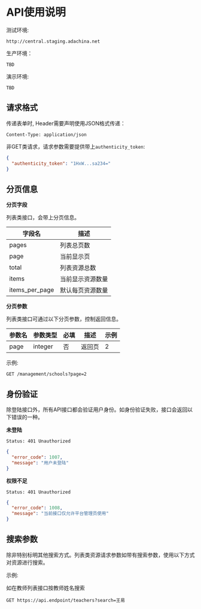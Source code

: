 # API使用说明

测试环境:
```
http://central.staging.adachina.net
```

生产环境：
```
TBD
```

演示环境:
```
TBD
```

## 请求格式

传递表单时, Header需要声明使用JSON格式传递：

```
Content-Type: application/json
```

非GET类请求，请求参数需要提供带上```authenticity_token```:

```json
{
  "authenticity_token": "1HxW...sa234="
}
```

## 分页信息

**分页字段**

列表类接口，会带上分页信息。

| 字段名 | 描述 |
| -- | -- |
| pages | 列表总页数 |
| page | 当前显示页 |
| total | 列表资源总数 |
| items | 当前显示资源数量 |
| items_per_page | 默认每页资源数量 |

**分页参数**

列表类接口可通过以下分页参数，控制返回信息。

| 参数名 | 参数类型 | 必填 | 描述 | 示例 |
| --- | --- | --- | --- | --- |
| page | integer | 否 | 返回页 | 2  |

示例:
```
GET /management/schools?page=2
```

## 身份验证

除登陆接口外，所有API接口都会验证用户身份。如身份验证失败，接口会返回以下错误的一种。

**未登陆**
```
Status: 401 Unauthorized
```
```json
{
  "error_code": 1007,
  "message": "用户未登陆"
}
```

**权限不足**

```
Status: 401 Unauthorized
```
```json
{
  "error_code": 1008,
  "message": "当前接口仅允许平台管理员使用"
}
```

## 搜索参数

除非特别标明其他搜索方式。列表类资源请求参数如带有搜索参数，使用以下方式对资源进行搜索。

示例:

如在教师列表接口按教师姓名搜索

```
GET https://api.endpoint/teachers?search=王易
```
